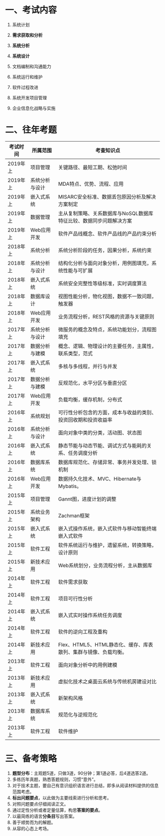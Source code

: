 # 一、考试内容

1. 系统计划

2. **需求获取和分析**

3. **系统分析**

4. **系统设计**

5. 文档编制和沟通能力

6. 系统运行和维护

7. 软件过程改进

8. 系统开发项目管理

9. 企业信息化战略与实施

# 二、往年考题

| 考试时间 | 所属范围       | 考查知识点                                                   |
| -------- | -------------- | ------------------------------------------------------------ |
| 2019年上 | 项目管理       | 关键路径、最短工期、松弛时间                                 |
| 2019年上 | 系统分析与设计 | MDA特点、优势、流程、应用                                    |
| 2019年上 | 嵌入式系统     | MISARC安全标准、数据丢包原因分析及解决方案制定               |
| 2019年上 | 数据管理       | 主从复制策略、关系数据库与NoSQL数据库特征比较、数据同步问题解决方案 |
| 2019年上 | Web应用开发    | 软件产品线概念、软件产品线的产品约束分析                     |
| 2018年上 | 系统分析       | 系统分析阶段的任务，因果分析，系统约束                       |
| 2018年上 | 系统分析与设计 | 结构化分析与面向对象分析，用例图填充，系统性能与可扩展       |
| 2018年上 | 嵌入式系统     | 系统安全完整性等级标准，实时调度算法                         |
| 2018年上 | 数据库设计     | 视图性能分析，物化视图，数据不一致问题，触发器               |
| 2018年上 | Web应用开发    | 业务流程分析，REST风格的资源与关键原则                       |
| 2017年上 | 系统分析与设计 | 微服务的概念及特点，系统功能划分，流程图填充                 |
| 2017年上 | 数据分析与建模 | 概念、逻辑、物理设计的主要任务，主属性，联系类型，范式       |
| 2017年上 | 嵌入式系统     | 多核与多线程，并行与并发                                     |
| 2017年上 | 数据分析与建模 | 反规范化，水平分区与垂直分区                                 |
| 2017年上 | Web应用开发    | 负载均衡，缓存机制，分布式                                   |
| 2016年上 | 系统规划       | 可行性分析包含的方面，成本与收益的类别、投资回收期和投资收益率 |
| 2016年上 | 系统分析与设计 | 面向对象中类的分类，活动图、状态图                           |
| 2016年上 | 嵌入式系统     | 静态节能与动态节能、调试方式与能耗的关系、任务调度分析       |
| 2016年上 | 数据库系统     | 数据库规范化、存储异常、事务并发处理、锁机制                 |
| 2016年上 | Web应用开发    | 数据持久化技术、MVC、Hibernate与Mybatis。                    |
| 2015年上 | 项目管理       | Gannt图，进度计划的调整                                      |
| 2015年上 | 系统业务架构   | Zachman框架                                                  |
| 2015年上 | 嵌入式系统     | 嵌入式操作系统，嵌入式软件与移动智能终端嵌入式软件           |
| 2015年上 | 软件工程       | 软件系统运行与维护，遗留系统，转换策略，设计原则             |
| 2015年上 | 新技术应用     | Web系统划分，业务流程分析，主从数据库                        |
| 2014年上 | 软件工程       | 软件需求获取                                                 |
| 2014年上 | 软件工程       | 项目可行性分析                                               |
| 2014年上 | 嵌入式系统     | 嵌入式实时操作系统任务调度                                   |
| 2014年上 | 软件工程       | 软件的逆向工程及重构                                         |
| 2014年上 | 新技术应用     | Flex、HTML5、HTML静态化、缓存、库表散列、集群与镜像、负载均衡。 |
| 2013年上 | 软件工程       | 面向对象分析中的用例建模                                     |
| 2013年上 | 新技术应用     | 虚拟化技术之桌面云系统与传统机房建设对比                     |
| 2013年上 | 嵌入式系统     | 新架构风格                                                   |
| 2013年上 | 数据库系统     | 规范化与逆规范化                                             |
| 2013年上 | 软件工程       | 软件维护                                                     |

# 三、备考策略

1. **题型分布**：主观题5道，只做3道，90分钟；第1道必答，后4道选答2道。
2. 多练历年真题，熟悉答题规则，习惯“意外”。
3. 对于技术主题，要自己有意识组织语言进行总结，即多从阅读材料提供的信息范围考虑。
4. **标出问题要点**，以此做为主要线索进行分析和思考。
5. 对照问题要点仔细阅读正文。
6. 通过定性分析或者定量估算，构思**答案的要点**。
7. 以最简练的语言**分条目**写出答案。
8. 善于顺势而为的解题。
9. 从容的心态上考场。